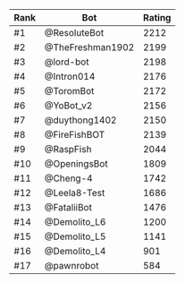 Rank|Bot|Rating
---|---|---
#1|@ResoluteBot|2212
#2|@TheFreshman1902|2199
#3|@lord-bot|2198
#4|@Intron014|2176
#5|@ToromBot|2172
#6|@YoBot_v2|2156
#7|@duythong1402|2150
#8|@FireFishBOT|2139
#9|@RaspFish|2044
#10|@OpeningsBot|1809
#11|@Cheng-4|1742
#12|@Leela8-Test|1686
#13|@FataliiBot|1476
#14|@Demolito_L6|1200
#15|@Demolito_L5|1141
#16|@Demolito_L4|901
#17|@pawnrobot|584
